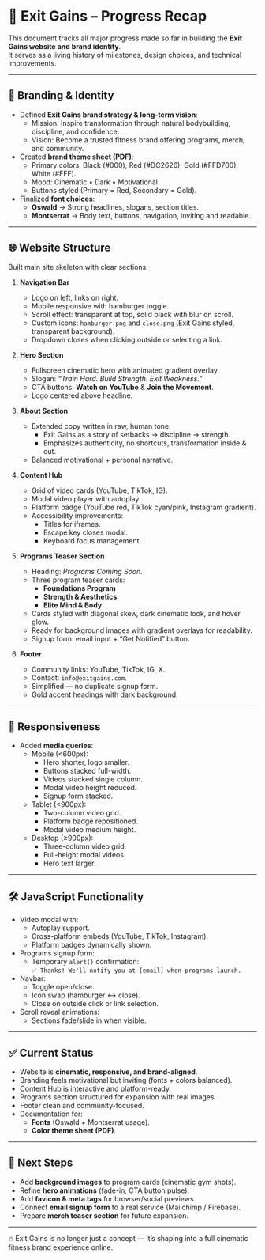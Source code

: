 # 🚀 Exit Gains – Progress Recap

This document tracks all major progress made so far in building the **Exit Gains website and brand identity**.  
It serves as a living history of milestones, design choices, and technical improvements.

---

## 🎨 Branding & Identity
- Defined **Exit Gains brand strategy & long-term vision**:
  - Mission: Inspire transformation through natural bodybuilding, discipline, and confidence.
  - Vision: Become a trusted fitness brand offering programs, merch, and community.
- Created **brand theme sheet (PDF)**:
  - Primary colors: Black (#000), Red (#DC2626), Gold (#FFD700), White (#FFF).
  - Mood: Cinematic • Dark • Motivational.
  - Buttons styled (Primary = Red, Secondary = Gold).
- Finalized **font choices**:
  - **Oswald** → Strong headlines, slogans, section titles.
  - **Montserrat** → Body text, buttons, navigation, inviting and readable.

---

## 🌐 Website Structure
Built main site skeleton with clear sections:
1. **Navigation Bar**
   - Logo on left, links on right.
   - Mobile responsive with hamburger toggle.
   - Scroll effect: transparent at top, solid black with blur on scroll.
   - Custom icons: `hamburger.png` and `close.png` (Exit Gains styled, transparent background).
   - Dropdown closes when clicking outside or selecting a link.

2. **Hero Section**
   - Fullscreen cinematic hero with animated gradient overlay.
   - Slogan: *“Train Hard. Build Strength. Exit Weakness.”*
   - CTA buttons: **Watch on YouTube** & **Join the Movement**.
   - Logo centered above headline.

3. **About Section**
   - Extended copy written in raw, human tone:
     - Exit Gains as a story of setbacks → discipline → strength.
     - Emphasizes authenticity, no shortcuts, transformation inside & out.
   - Balanced motivational + personal narrative.

4. **Content Hub**
   - Grid of video cards (YouTube, TikTok, IG).
   - Modal video player with autoplay.
   - Platform badge (YouTube red, TikTok cyan/pink, Instagram gradient).
   - Accessibility improvements:
     - Titles for iframes.
     - Escape key closes modal.
     - Keyboard focus management.

5. **Programs Teaser Section**
   - Heading: *Programs Coming Soon*.
   - Three program teaser cards:
     - **Foundations Program**
     - **Strength & Aesthetics**
     - **Elite Mind & Body**
   - Cards styled with diagonal skew, dark cinematic look, and hover glow.
   - Ready for background images with gradient overlays for readability.
   - Signup form: email input + “Get Notified” button.

6. **Footer**
   - Community links: YouTube, TikTok, IG, X.
   - Contact: `info@exitgains.com`.
   - Simplified — no duplicate signup form.
   - Gold accent headings with dark background.

---

## 📱 Responsiveness
- Added **media queries**:
  - Mobile (<600px):  
    - Hero shorter, logo smaller.  
    - Buttons stacked full-width.  
    - Videos stacked single column.  
    - Modal video height reduced.  
    - Signup form stacked.
  - Tablet (<900px):  
    - Two-column video grid.  
    - Platform badge repositioned.  
    - Modal video medium height.
  - Desktop (≥900px):  
    - Three-column video grid.  
    - Full-height modal videos.  
    - Hero text larger.

---

## 🛠️ JavaScript Functionality
- Video modal with:
  - Autoplay support.
  - Cross-platform embeds (YouTube, TikTok, Instagram).
  - Platform badges dynamically shown.
- Programs signup form:
  - Temporary `alert()` confirmation:  
    `✅ Thanks! We'll notify you at [email] when programs launch.`
- Navbar:
  - Toggle open/close.
  - Icon swap (hamburger ↔ close).
  - Close on outside click or link selection.
- Scroll reveal animations:
  - Sections fade/slide in when visible.

---

## ✅ Current Status
- Website is **cinematic, responsive, and brand-aligned**.
- Branding feels motivational but inviting (fonts + colors balanced).
- Content Hub is interactive and platform-ready.
- Programs section structured for expansion with real images.
- Footer clean and community-focused.
- Documentation for:
  - **Fonts** (Oswald + Montserrat usage).
  - **Color theme sheet (PDF)**.

---

## 📌 Next Steps
- Add **background images** to program cards (cinematic gym shots).
- Refine **hero animations** (fade-in, CTA button pulse).
- Add **favicon & meta tags** for browser/social previews.
- Connect **email signup form** to a real service (Mailchimp / Firebase).
- Prepare **merch teaser section** for future expansion.

---

🔥 Exit Gains is no longer just a concept — it’s shaping into a full cinematic fitness brand experience online.
